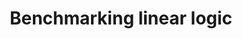 ---
type: poster
authors:
  - Valeria de Paiva
  - Giselle Reis
title: "Benchmarking linear logic"
note: "Abstract in the Logic Colloquium, Stockholm, 2017"
year: 2017




---